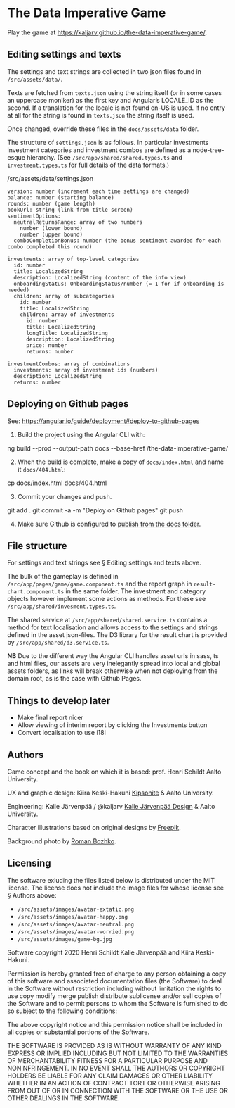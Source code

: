 # The Data Imperative Game


Play the game at https://kaljarv.github.io/the-data-imperative-game/.

## Editing settings and texts

The settings and text strings are collected in two json files found in `/src/assets/data/`.

Texts are fetched from `texts.json` using the string itself (or in some cases an uppercase moniker) as the first key and Angular’s LOCALE_ID as the second. If a translation for the locale is not found en-US is used. If no entry at all for the string is found in `texts.json` the string itself is used.

Once changed, override these files in the `docs/assets/data` folder.

The structure of `settings.json` is as follows. In particular investments  investment categories and investment combos are defined as a node-tree-esque hierarchy. (See `/src/app/shared/shared.types.ts` and `investment.types.ts` for full details of the data formats.)

  /src/assets/data/settings.json

    version: number (increment each time settings are changed)
    balance: number (starting balance)
    rounds: number (game length)
    bookUrl: string (link from title screen)
    sentimentOptions:
      neutralReturnsRange: array of two numbers
        number (lower bound)
        number (upper bound)
      comboCompletionBonus: number (the bonus sentiment awarded for each combo completed this round)

    investments: array of top-level categories
      id: number
      title: LocalizedString
      description: LocalizedString (content of the info view)
      onboardingStatus: OnboardingStatus/number (= 1 for if onboarding is needed)
      children: array of subcategories
        id: number
        title: LocalizedString
        children: array of investments
          id: number
          title: LocalizedString
          longTitle: LocalizedString
          description: LocalizedString
          price: number
          returns: number

    investmentCombos: array of combinations
      investments: array of investment ids (numbers)
      description: LocalizedString
      returns: number

## Deploying on Github pages

See: https://angular.io/guide/deployment#deploy-to-github-pages

1. Build the project using the Angular CLI with:

  ng build --prod --output-path docs --base-href /the-data-imperative-game/

2. When the build is complete, make a copy of `docs/index.html` and name it `docs/404.html`:

  cp docs/index.html docs/404.html

3. Commit your changes and push.

  git add .
  git commit -a -m "Deploy on Github pages"
  git push

4. Make sure Github is configured to [publish from the docs folder](https://docs.github.com/en/free-pro-team@latest/github/working-with-github-pages/configuring-a-publishing-source-for-your-github-pages-site#publishing-your-github-pages-site-from-a-docs-folder-on-your-master-branch).

## File structure

For settings and text strings see § Editing settings and texts above.

The bulk of the gameplay is defined in `/src/app/pages/game/game.component.ts` and the report graph in `result-chart.component.ts` in the same folder. The investment and category objects however implement some actions as methods. For these see `/src/app/shared/invesment.types.ts`.

The shared service at `/src/app/shared/shared.service.ts` contains a method for text localisation and allows access to the settings and strings defined in the asset json-files. The D3 library for the result chart is provided by `/src/app/shared/d3.service.ts`.

**NB** Due to the different way the Angular CLI handles asset urls in sass, ts and html files, our assets are very inelegantly spread into local and global assets folders, as links will break otherwise when not deploying from the domain root, as is the case with Github Pages.

## Things to develop later

* Make final report nicer
* Allow viewing of interim report by clicking the Investments button
* Convert localisation to use i18l

## Authors

Game concept and the book on which it is based: prof. Henri Schildt Aalto University.

UX and graphic design: Kiira Keski-Hakuni [Kipsonite](http://kipsonite.com) & Aalto University.

Engineering: Kalle Järvenpää / @kaljarv [Kalle Järvenpää Design](http://kaljarv.com/) & Aalto University.

Character illustrations based on original designs by [Freepik](http://www.freepik.com).

Background photo by [Roman Bozhko](www.romanbozhkocreative.com).

## Licensing

The software exluding the files listed below is distributed under the MIT license. The license does not include the image files for whose license see § Authors above:

* `/src/assets/images/avatar-extatic.png`
* `/src/assets/images/avatar-happy.png`
* `/src/assets/images/avatar-neutral.png`
* `/src/assets/images/avatar-worried.png`
* `/src/assets/images/game-bg.jpg`

Software copyright 2020 Henri Schildt Kalle Järvenpää and Kiira Keski-Hakuni.

Permission is hereby granted free of charge to any person obtaining a copy of this software and associated documentation files (the Software) to deal in the Software without restriction including without limitation the rights to use copy modify merge publish distribute sublicense and/or sell copies of the Software and to permit persons to whom the Software is furnished to do so subject to the following conditions:

The above copyright notice and this permission notice shall be included in all copies or substantial portions of the Software.

THE SOFTWARE IS PROVIDED AS IS WITHOUT WARRANTY OF ANY KIND EXPRESS OR IMPLIED INCLUDING BUT NOT LIMITED TO THE WARRANTIES OF MERCHANTABILITY FITNESS FOR A PARTICULAR PURPOSE AND NONINFRINGEMENT. IN NO EVENT SHALL THE AUTHORS OR COPYRIGHT HOLDERS BE LIABLE FOR ANY CLAIM DAMAGES OR OTHER LIABILITY WHETHER IN AN ACTION OF CONTRACT TORT OR OTHERWISE ARISING FROM OUT OF OR IN CONNECTION WITH THE SOFTWARE OR THE USE OR OTHER DEALINGS IN THE SOFTWARE.